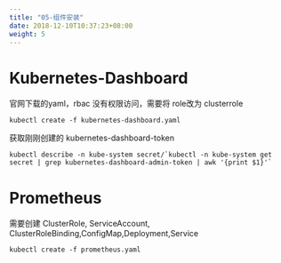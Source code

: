 ```yaml
---
title: "05-组件安装"
date: 2018-12-10T10:37:23+08:00
weight: 5
---
```


# Kubernetes-Dashboard
官网下载的yaml，rbac 没有权限访问，需要将 role改为 clusterrole
```
kubectl create -f kubernetes-dashboard.yaml
```
获取刚刚创建的 kubernetes-dashboard-token
```
kubectl describe -n kube-system secret/`kubectl -n kube-system get secret | grep kubernetes-dashboard-admin-token | awk '{print $1}'`
```

# Prometheus
需要创建 ClusterRole, ServiceAccount, ClusterRoleBinding,ConfigMap,Deployment,Service
```
kubectl create -f prometheus.yaml
```